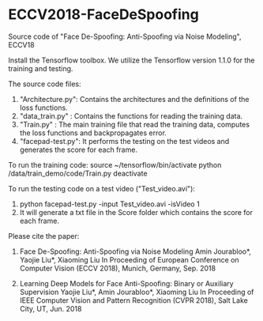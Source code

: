 # ECCV2018-FaceDeSpoofing
Source code of "Face De-Spoofing: Anti-Spoofing via Noise Modeling", ECCV18


Install the Tensorflow toolbox.
We utilize the Tensorflow version 1.1.0 for the training and testing.

The source code files:
1. "Architecture.py": Contains the architectures and the definitions of the loss functions.
2. "data_train.py"  : Contains the functions for reading the training data.
3. "Train.py"       : The main training file that read the training data, computes the loss functions and backpropagates error.
4. "facepad-test.py": It performs the testing on the test videos and generates the score for each frame.

To run the training code:
source ~/tensorflow/bin/activate
python /data/train_demo/code/Train.py
deactivate

To run the testing code on a test video ("Test_video.avi"):
1. python facepad-test.py -input Test_video.avi -isVideo 1
2. It will generate a txt file in the Score folder which contains the score for each frame.


Please cite the paper:
1. Face De-Spoofing: Anti-Spoofing via Noise Modeling
   Amin Jourabloo*, Yaojie Liu*, Xiaoming Liu 
   In Proceeding of European Conference on Computer Vision (ECCV 2018), Munich, Germany, Sep. 2018

2. Learning Deep Models for Face Anti-Spoofing: Binary or Auxiliary Supervision
   Yaojie Liu*, Amin Jourabloo*, Xiaoming Liu 
   In Proceeding of IEEE Computer Vision and Pattern Recognition (CVPR 2018), Salt Lake City, UT, Jun. 2018

